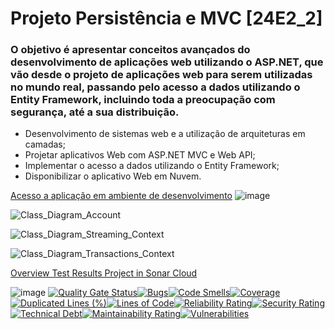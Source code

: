 # Projeto Persistência e MVC [24E2_2] 

### O objetivo é apresentar conceitos avançados do desenvolvimento de aplicações web utilizando o ASP.NET, que vão desde o projeto de aplicações web para serem utilizadas no mundo real, passando pelo acesso a dados utilizando o Entity Framework, incluindo toda a preocupação com segurança, até a sua distribuição.

* Desenvolvimento de sistemas web e a utilização de arquiteturas em camadas;
* Projetar aplicativos Web com ASP.NET MVC e Web API;
* Implementar o acesso a dados utilizando o Entity Framework;
* Disponibilizar o aplicativo Web em Nuvem.

[Acesso a aplicação em ambiente de desenvolvimento](http://alexfariakof.com:5146/) 
![image](https://github.com/alexfariakof/Infnet_Sistemas-Web-com-ASP.NET_24E1_3/assets/42475620/0009d785-2a60-47cb-b311-acb79e2db1c4)


![Class_Diagram_Account](https://github.com/alexfariakof/Infnet_Sistemas-Web-com-ASP.NET_24E1_3/assets/42475620/ec078c31-5e97-4719-8f5d-1488a1d982c4)

![Class_Diagram_Streaming_Context](https://github.com/alexfariakof/Infnet_Sistemas-Web-com-ASP.NET_24E1_3/assets/42475620/8ba7408f-95f5-41ff-8ebe-1a9945d52af0)

![Class_Diagram_Transactions_Context](https://github.com/alexfariakof/Infnet_Sistemas-Web-com-ASP.NET_24E1_3/assets/42475620/873526f1-52b4-4a8c-b842-f35e7fe51537)

[Overview Test Results Project in Sonar Cloud](https://sonarcloud.io/project/overview?id=alexfariakof_Infnet_Sistemas-Web-com-ASP.NET_24E1_3) 

![image](https://github.com/alexfariakof/Infnet_Sistemas-Web-com-ASP.NET_24E1_3/assets/42475620/7e062e9b-5390-4171-b83e-cddc24ee7631)
[![Quality Gate Status](https://sonarcloud.io/api/project_badges/measure?project=alexfariakof_Infnet_Sistemas-Web-com-ASP.NET_24E1_3&metric=alert_status)](https://sonarcloud.io/summary/new_code?id=alexfariakof_Infnet_Sistemas-Web-com-ASP.NET_24E1_3)[![Bugs](https://sonarcloud.io/api/project_badges/measure?project=alexfariakof_Infnet_Sistemas-Web-com-ASP.NET_24E1_3&metric=bugs)](https://sonarcloud.io/summary/new_code?id=alexfariakof_Infnet_Sistemas-Web-com-ASP.NET_24E1_3)[![Code Smells](https://sonarcloud.io/api/project_badges/measure?project=alexfariakof_Infnet_Sistemas-Web-com-ASP.NET_24E1_3&metric=code_smells)](https://sonarcloud.io/summary/new_code?id=alexfariakof_Infnet_Sistemas-Web-com-ASP.NET_24E1_3)[![Coverage](https://sonarcloud.io/api/project_badges/measure?project=alexfariakof_Infnet_Sistemas-Web-com-ASP.NET_24E1_3&metric=coverage)](https://sonarcloud.io/summary/new_code?id=alexfariakof_Infnet_Sistemas-Web-com-ASP.NET_24E1_3)[![Duplicated Lines (%)](https://sonarcloud.io/api/project_badges/measure?project=alexfariakof_Infnet_Sistemas-Web-com-ASP.NET_24E1_3&metric=duplicated_lines_density)](https://sonarcloud.io/summary/new_code?id=alexfariakof_Infnet_Sistemas-Web-com-ASP.NET_24E1_3)[![Lines of Code](https://sonarcloud.io/api/project_badges/measure?project=alexfariakof_Infnet_Sistemas-Web-com-ASP.NET_24E1_3&metric=ncloc)](https://sonarcloud.io/summary/new_code?id=alexfariakof_Infnet_Sistemas-Web-com-ASP.NET_24E1_3)[![Reliability Rating](https://sonarcloud.io/api/project_badges/measure?project=alexfariakof_Infnet_Sistemas-Web-com-ASP.NET_24E1_3&metric=reliability_rating)](https://sonarcloud.io/summary/new_code?id=alexfariakof_Infnet_Sistemas-Web-com-ASP.NET_24E1_3)[![Security Rating](https://sonarcloud.io/api/project_badges/measure?project=alexfariakof_Infnet_Sistemas-Web-com-ASP.NET_24E1_3&metric=security_rating)](https://sonarcloud.io/summary/new_code?id=alexfariakof_Infnet_Sistemas-Web-com-ASP.NET_24E1_3)[![Technical Debt](https://sonarcloud.io/api/project_badges/measure?project=alexfariakof_Infnet_Sistemas-Web-com-ASP.NET_24E1_3&metric=sqale_index)](https://sonarcloud.io/summary/new_code?id=alexfariakof_Infnet_Sistemas-Web-com-ASP.NET_24E1_3)[![Maintainability Rating](https://sonarcloud.io/api/project_badges/measure?project=alexfariakof_Infnet_Sistemas-Web-com-ASP.NET_24E1_3&metric=sqale_rating)](https://sonarcloud.io/summary/new_code?id=alexfariakof_Infnet_Sistemas-Web-com-ASP.NET_24E1_3)[![Vulnerabilities](https://sonarcloud.io/api/project_badges/measure?project=alexfariakof_Infnet_Sistemas-Web-com-ASP.NET_24E1_3&metric=vulnerabilities)](https://sonarcloud.io/summary/new_code?id=alexfariakof_Infnet_Sistemas-Web-com-ASP.NET_24E1_3)
